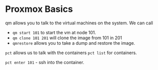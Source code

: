 # Proxmox Basics

qm allows you to talk to the virtual machines on the system. We can call

- `qm start 101` to start the vm at node 101.
- `qm clone 101 201` will clone the image from 101 in 201
 - `qmrestore` allows you to take a dump and restore the image.

`pct` allows us to talk with the containers
`pct list` for containers.

`pct enter 101` - ssh into the container.



